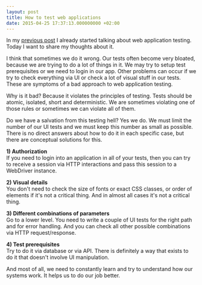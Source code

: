 ```yaml
---
layout: post
title: How to test web applications
date: 2015-04-25 17:37:13.000000000 +02:00
---
```

In my [previous post](http://artemnikitin.com/boxes-of-different-color/) I already started talking about web application testing. Today I want to share my thoughts about it.

I think that sometimes we do it wrong. Our tests often become very bloated, because we are trying to do a lot of things in it. We may try to setup test prerequisites or we need to login in our app. Other problems can occur if we try to check everything via UI or check a lot of visual stuff in our tests. These are symptoms of a bad approach to web application testing.

Why is it bad? Because it violates the principles of testing. Tests should be atomic, isolated, short and deterministic. We are sometimes violating one of those rules or sometimes we can violate all of them.

Do we have a salvation from this testing hell? Yes we do. We must limit the number of our UI tests and we must keep this number as small as possible. There is no direct answers about how to do it in each specific case, but there are conceptual solutions for this.

__**1) Authorization**__     
If you need to login into an application in all of your tests, then you can try to receive a session via HTTP interactions and pass this session to a WebDriver instance.

__**2) Visual details**__    
You don't need to check the size of fonts or exact CSS classes, or order of elements if it's not a critical thing. And in almost all cases it's not a critical thing.

__**3) Different combinations of parameters**__     
Go to a lower level. You need to write a couple of UI tests for the right path and for error handling. And you can check all other possible combinations via HTTP request/response.

__**4) Test prerequisites**__      
Try to do it via database or via API. There is definitely a way that exists to do it that doesn't involve UI manipulation.

And most of all, we need to constantly learn and try to understand how our systems work. It helps us to do our job better.
